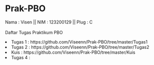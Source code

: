# Prak-PBO
Nama : Visen || NIM  : 123200129 || Plug : C <br>
<br> Daftar Tugas Praktikum PBO
<li> Tugas 1 : https://github.com/Viseenn/Prak-PBO/tree/master/Tugas1 <br> 
<li> Tugas 2 : https://github.com/Viseenn/Prak-PBO/tree/master/Tugas2 <br>
<li> Kuis : https://github.com/Viseenn/Prak-PBO/tree/master/Kuis
<li> Tugas 4 : 

